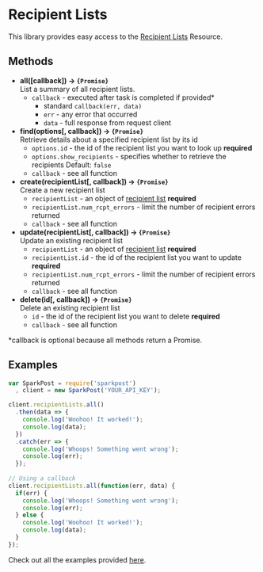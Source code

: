 # Recipient Lists

This library provides easy access to the [Recipient Lists](https://developers.sparkpost.com/api/recipient-lists) Resource.

## Methods
* **all([callback]) &rarr; `{Promise}`**<br />
  List a summary of all recipient lists.
  * `callback` -  executed after task is completed if provided*
    * standard `callback(err, data)`
    * `err` - any error that occurred
    * `data` - full response from request client
* **find(options[, callback]) &rarr; `{Promise}`**<br />
  Retrieve details about a specified recipient list by its id
  * `options.id` - the id of the recipient list you want to look up **required**
  * `options.show_recipients` - specifies whether to retrieve the recipients Default: `false`
  * `callback` - see all function
* **create(recipientList[, callback]) &rarr; `{Promise}`**<br />
  Create a new recipient list
  * `recipientList` - an object of [recipient list](https://developers.sparkpost.com/api/recipient-lists#header-recipient-list-attributes) **required**
  * `recipientList.num_rcpt_errors` - limit the number of recipient errors returned
  * `callback` - see all function
* **update(recipientList[, callback]) &rarr; `{Promise}`**<br />
  Update an existing recipient list
  * `recipientList` - an object of [recipient list](https://developers.sparkpost.com/api/recipient-lists#header-recipient-list-attributes) **required**
  * `recipientList.id` - the id of the recipient list you want to update **required**
  * `recipientList.num_rcpt_errors` - limit the number of recipient errors returned
  * `callback` - see all function
* **delete(id[, callback]) &rarr; `{Promise}`**<br />
  Delete an existing recipient list
  * `id` - the id of the recipient list you want to delete **required**
  * `callback` - see all function
  
*callback is optional because all methods return a Promise.

## Examples

```javascript
var SparkPost = require('sparkpost')
  , client = new SparkPost('YOUR_API_KEY');

client.recipientLists.all()
  .then(data => {
    console.log('Woohoo! It worked!');
    console.log(data);
  })
  .catch(err => {
    console.log('Whoops! Something went wrong');
    console.log(err);
  });
  
// Using a callback
client.recipientLists.all(function(err, data) {
  if(err) {
    console.log('Whoops! Something went wrong');
    console.log(err);
  } else {
    console.log('Woohoo! It worked!');
    console.log(data);
  }
});

```

Check out all the examples provided [here](/examples/recipientLists).
